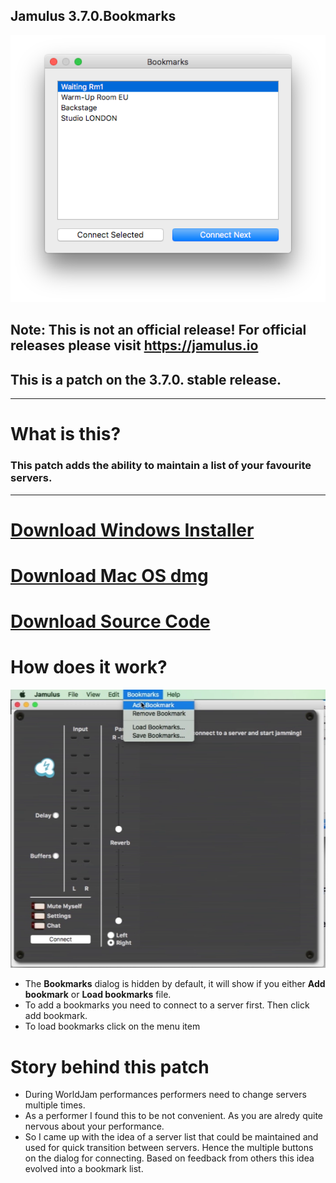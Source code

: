 ## Jamulus 3.7.0.Bookmarks
![](bookmarks.png)
## Note: This is not an official release! For official releases please visit <https://jamulus.io>
## This is a patch on the 3.7.0. stable release.
---
# What is this?

### This patch adds the ability to maintain a list of your favourite servers.
---
# [Download Windows Installer](https://github.com/geotechfirst/jamulus/releases/download/r3_7_0_bm1/Jamulus-3.7.0.bookmarks-installer-win.exe)

# [Download Mac OS dmg](https://github.com/geotechfirst/jamulus/releases/download/r3_7_0_bm1/Jamulus-3.7.0.bookmarks-installer-mac.dmg)

# [Download Source Code](https://github.com/geotechfirst/jamulus/archive/refs/heads/r3_7_0-patch.zip)


# How does it work?

![](jamulus-menu.png)
- The **Bookmarks** dialog is hidden by default, it will show if you either **Add bookmark** or **Load bookmarks** file.
- To add a bookmarks you need to connect to a server first. Then click add bookmark.
- To load bookmarks click on the menu item

# Story behind this patch

- During WorldJam performances performers need to change servers multiple times. 
- As a performer I found this to be not convenient. As you are alredy quite nervous about your performance. 
- So I came up with the idea of a server list that could be maintained and used for quick transition between servers. Hence the multiple buttons on the dialog for connecting. Based on feedback from others this idea evolved into a bookmark list.

